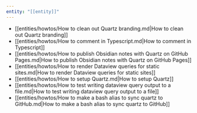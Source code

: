 ```yaml
---
entity: "[[entity]]"
---
```

- [[entities/howtos/How to clean out Quartz branding.md|How to clean out Quartz branding]]
- [[entities/howtos/How to comment in Typescript.md|How to comment in Typescript]]
- [[entities/howtos/How to publish Obsidian notes with Quartz on GitHub Pages.md|How to publish Obsidian notes with Quartz on GitHub Pages]]
- [[entities/howtos/How to render Dataview queries for static sites.md|How to render Dataview queries for static sites]]
- [[entities/howtos/How to setup Quartz.md|How to setup Quartz]]
- [[entities/howtos/How to test writing dataview query output to a file.md|How to test writing dataview query output to a file]]
- [[entities/howtos/How to make a bash alias to sync quartz to GitHub.md|How to make a bash alias to sync quartz to GitHub]]
